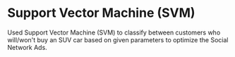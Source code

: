 # Support Vector Machine (SVM)

Used Support Vector Machine (SVM) to classify between customers who will/won't buy an SUV car based on given parameters to optimize the Social Network Ads.
